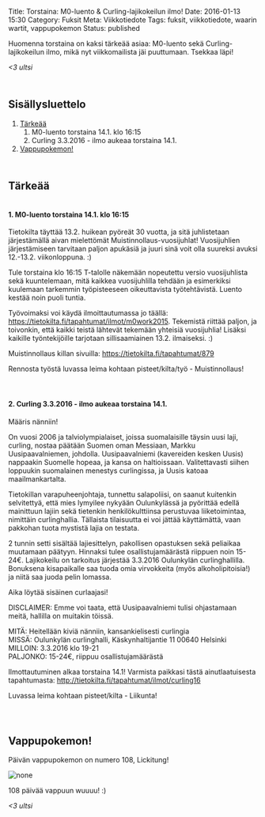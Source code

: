 Title: Torstaina: M0-luento & Curling-lajikokeilun ilmo!
Date: 2016-01-13 15:30
Category: Fuksit
Meta: Viikkotiedote
Tags: fuksit, viikkotiedote, waarin wartit, vappupokemon
Status: published

Huomenna torstaina on kaksi tärkeää asiaa: M0-luento sekä Curling-lajikokeilun ilmo, mikä nyt viikkomailista jäi puuttumaan. Tsekkaa läpi!

<em>&lt;3 ultsi</em>

<h2><div class="small box">&nbsp;</div>Sisällysluettelo</h2>

1. <a href="#tarkeaa">Tärkeää</a>
    1. M0-luento torstaina 14.1. klo 16:15
    2. Curling 3.3.2016 - ilmo aukeaa torstaina 14.1.
1. <a href="#ending">Vappupokemon!</a>

<h2><div id="tarkeaa" class="small box">&nbsp;</div>Tärkeää</h2>

<h4><div class="box leima">&nbsp;</div>1. M0-luento torstaina 14.1. klo 16:15</h4>

Tietokilta täyttää 13.2. huikean pyöreät 30 vuotta, ja sitä juhlistetaan järjestämällä aivan mielettömät Muistinnollaus-vuosijuhlat! Vuosijuhlien järjestämiseen tarvitaan paljon apukäsiä ja juuri sinä voit olla suureksi avuksi 12.-13.2. viikonloppuna. :)

Tule torstaina klo 16:15 T-talolle näkemään nopeutettu versio vuosijuhlista sekä kuuntelemaan, mitä kaikkea vuosijuhlilla tehdään ja esimerkiksi kuulemaan tarkemmin työpisteeseen oikeuttavista työtehtävistä. Luento kestää noin puoli tuntia.

Työvoimaksi voi käydä ilmoittautumassa jo täällä: <https://tietokilta.fi/tapahtumat/ilmot/m0work2015>. Tekemistä riittää paljon, ja toivonkin, että kaikki teistä lähtevät tekemään yhteisiä vuosijuhlia! Lisäksi kaikille työntekijöille tarjotaan sillisaamiainen 13.2. ilmaiseksi. :)

Muistinnollaus killan sivuilla: <https://tietokilta.fi/tapahtumat/879>

<div class="piste tyo">Rennosta työstä luvassa leima kohtaan pisteet/kilta/työ - Muistinnollaus!</div>

<br/>

<h4><div class="box leima">&nbsp;</div>2. Curling 3.3.2016 - ilmo aukeaa torstaina 14.1.</h4>

Määris nänniin!

On vuosi 2006 ja talviolympialaiset, joissa suomalaisille täysin uusi laji, curling, nostaa päätään Suomen oman Messiaan, Markku Uusipaavalniemen, johdolla. Uusipaavalniemi (kavereiden kesken Uusis) nappaakin Suomelle hopeaa, ja kansa on haltioissaan. Valitettavasti siihen loppuukin suomalainen menestys curlingissa, ja Uusis katoaa maailmankartalta.

Tietokillan varapuheenjohtaja, tunnettu salapoliisi, on saanut kuitenkin selvitettyä, että mies lymyilee nykyään Oulunkylässä ja pyörittää edellä mainittuun lajiin sekä tietenkin henkilökulttiinsa perustuvaa liiketoimintaa, nimittäin curlinghallia. Tällaista tilaisuutta ei voi jättää käyttämättä, vaan pakkohan tuota mystistä lajia on testata.

2 tunnin setti sisältää lajiesittelyn, pakollisen opastuksen sekä peliaikaa muutamaan päätyyn. Hinnaksi tulee osallistujamäärästä riippuen noin 15-24€. Lajikokeilu on tarkoitus järjestää 3.3.2016 Oulunkylän curlinghallilla. Bonuksena kisapaikalle saa tuoda omia virvokkeita (myös alkoholipitoisia!) ja niitä saa juoda pelin lomassa.

Aika löytää sisäinen curlaajasi!

DISCLAIMER: Emme voi taata, että Uusipaavalniemi tulisi ohjastamaan meitä, hallilla on muitakin töissä.

MITÄ: Heitellään kiviä nänniin, kansankielisesti curlingia  
MISSÄ: Oulunkylän curlinghalli, Käskynhaltijantie 11 00640 Helsinki  
MILLOIN: 3.3.2016 klo 19-21  
PALJONKO: 15-24€, riippuu osallistujamäärästä  

Ilmottautuminen alkaa torstaina 14.1! Varmista paikkasi tästä ainutlaatuisesta tapahtumasta: <http://tietokilta.fi/tapahtumat/ilmot/curling16>

<div class="piste kilta">Luvassa leima kohtaan pisteet/kilta - Liikunta!</div>

<br/>

<h2><div class="small box" id="ending">&nbsp;</div>Vappupokemon!</h2>

Päivän vappupokemon on numero 108, Lickitung!

<img src="http://cdn.bulbagarden.net/upload/0/00/108Lickitung.png" alt="none" title="Lickitung"/>

108 päivää vappuun wuuuu! :)

<em>&lt;3 ultsi</em>
